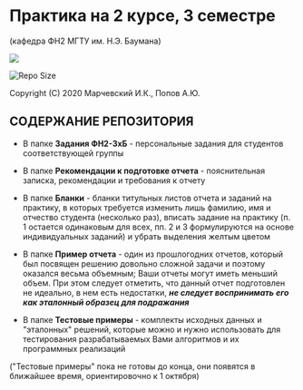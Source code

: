 Практика на 2 курсе, 3 семестре 
===============================

(кафедра ФН2 МГТУ им. Н.Э. Баумана)

<p align="left"><img src="http://www.sgau.ru/files/pages/12132/1423810364general_pages_13_february_2015_i12132_proizvodstvennaya_praktika.jpg"></p>

![Repo Size](https://img.shields.io/github/repo-size/vortexmethods/fn2practice3term.svg)

Copyright (C) 2020 Марчевский И.К., Попов А.Ю.


СОДЕРЖАНИЕ РЕПОЗИТОРИЯ
----------------------

* В папке **Задания ФН2-3xБ** - персональные задания для студентов соответствующей группы

* В папке **Рекомендации к подготовке отчета** - пояснительная записка, рекомендации и требования к отчету

* В папке **Бланки** - бланки титульных листов отчета и заданий на практику, в которых требуется изменить лишь фамилию, имя и отчество студента (несколько раз), вписать задание на практику (п. 1 остается одинаковым для всех, пп. 2 и 3 формулируются на основе индивидуальных заданий) и убрать выделения желтым цветом

* В папке **Пример отчета** - один из прошлогодних отчетов, который был посвящен решению довольно сложной задачи и поэтому оказался весьма объемным; Ваши отчеты могут иметь меньший объем. При этом следует отметить, что данный отчет подготовлен не идеально, в нем есть недостатки, ***не следует воспринимать его как эталонный образец для подражания***

* В папке **Тестовые примеры** - комплекты исходных данных и "эталонных" решений, которые можно и нужно использовать для тестирования разрабатываемых Вами алгоритмов и их программных реализаций

("Тестовые примеры" пока не готовы до конца, они появятся в ближайшее время, ориентировочно к 1 октября)